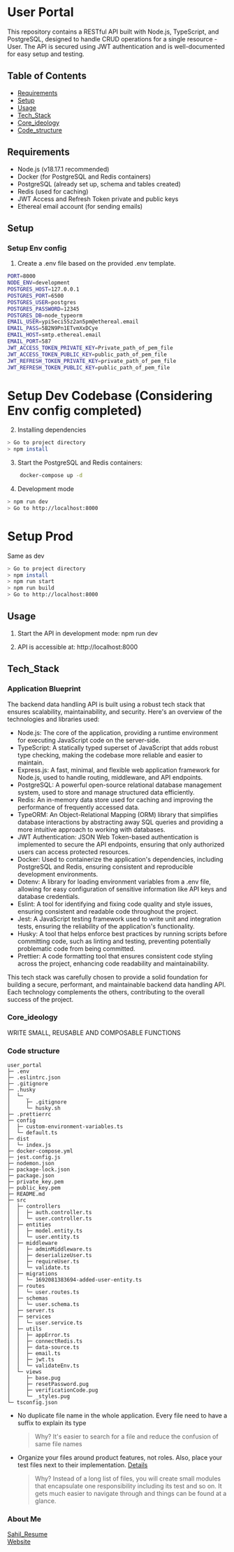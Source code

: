 # User Portal

This repository contains a RESTful API built with Node.js, TypeScript, and PostgreSQL, designed to handle CRUD operations for a single resource - User. The API is secured using JWT authentication and is well-documented for easy setup and testing.

## Table of Contents

- [Requirements](#requirements)
- [Setup](#setup)
- [Usage](#usage)
- [Tech_Stack](#Tech_Stack)
- [Core_ideology](#Core_ideology)
- [Code_structure](#Code_structure)

## Requirements

- Node.js (v18.17.1 recommended)
- Docker (for PostgreSQL and Redis containers)
- PostgreSQL (already set up, schema and tables created)
- Redis (used for caching)
- JWT Access and Refresh Token private and public keys
- Ethereal email account (for sending emails)

## Setup

### Setup Env config

1. Create a .env file based on the provided .env template.

```bash
PORT=8000
NODE_ENV=development
POSTGRES_HOST=127.0.0.1
POSTGRES_PORT=6500
POSTGRES_USER=postgres
POSTGRES_PASSWORD=12345
POSTGRES_DB=node_typeorm
EMAIL_USER=ypi5eci55z2an5pm@ethereal.email
EMAIL_PASS=5B2N9Pn1ETvmXxDCye
EMAIL_HOST=smtp.ethereal.email
EMAIL_PORT=587
JWT_ACCESS_TOKEN_PRIVATE_KEY=Private_path_of_pem_file
JWT_ACCESS_TOKEN_PUBLIC_KEY=public_path_of_pem_file
JWT_REFRESH_TOKEN_PRIVATE_KEY=private_path_of_pem_file
JWT_REFRESH_TOKEN_PUBLIC_KEY=public_path_of_pem_file
```

# Setup Dev Codebase (Considering Env config completed)

2. Installing dependencies

```bash
> Go to project directory
> npm install
```

3. Start the PostgreSQL and Redis containers:

```bash
    docker-compose up -d
```

4. Development mode

```bash
> npm run dev
> Go to http://localhost:8000
```

# Setup Prod

Same as dev

```bash
> Go to project directory
> npm install
> npm run start
> npm run build
> Go to http://localhost:8000
```

## Usage

1. Start the API in development mode:
   npm run dev

2. API is accessible at: http://localhost:8000

## Tech_Stack

### Application Blueprint

The backend data handling API is built using a robust tech stack that ensures scalability, maintainability, and security. Here's an overview of the technologies and libraries used:

- Node.js: The core of the application, providing a runtime environment for executing JavaScript code on the server-side.
- TypeScript: A statically typed superset of JavaScript that adds robust type checking, making the codebase more reliable and easier to maintain.
- Express.js: A fast, minimal, and flexible web application framework for Node.js, used to handle routing, middleware, and API endpoints.
- PostgreSQL: A powerful open-source relational database management system, used to store and manage structured data efficiently.
- Redis: An in-memory data store used for caching and improving the performance of frequently accessed data.
- TypeORM: An Object-Relational Mapping (ORM) library that simplifies database interactions by abstracting away SQL queries and providing a more intuitive approach to working with databases.
- JWT Authentication: JSON Web Token-based authentication is implemented to secure the API endpoints, ensuring that only authorized users can access protected resources.
- Docker: Used to containerize the application's dependencies, including PostgreSQL and Redis, ensuring consistent and reproducible development environments.
- Dotenv: A library for loading environment variables from a .env file, allowing for easy configuration of sensitive information like API keys and database credentials.
- Eslint: A tool for identifying and fixing code quality and style issues, ensuring consistent and readable code throughout the project.
- Jest: A JavaScript testing framework used to write unit and integration tests, ensuring the reliability of the application's functionality.
- Husky: A tool that helps enforce best practices by running scripts before committing code, such as linting and testing, preventing potentially problematic code from being committed.
- Prettier: A code formatting tool that ensures consistent code styling across the project, enhancing code readability and maintainability.

This tech stack was carefully chosen to provide a solid foundation for building a secure, performant, and maintainable backend data handling API. Each technology complements the others, contributing to the overall success of the project.

### Core_ideology

WRITE SMALL, REUSABLE AND COMPOSABLE FUNCTIONS

### Code structure

```
user_portal
├─ .env
├─ .eslintrc.json
├─ .gitignore
├─ .husky
│  └─ _
│     ├─ .gitignore
│     └─ husky.sh
├─ .prettierrc
├─ config
│  ├─ custom-environment-variables.ts
│  └─ default.ts
├─ dist
│  └─ index.js
├─ docker-compose.yml
├─ jest.config.js
├─ nodemon.json
├─ package-lock.json
├─ package.json
├─ private_key.pem
├─ public_key.pem
├─ README.md
├─ src
│  ├─ controllers
│  │  ├─ auth.controller.ts
│  │  └─ user.controller.ts
│  ├─ entities
│  │  ├─ model.entity.ts
│  │  └─ user.entity.ts
│  ├─ middleware
│  │  ├─ adminMiddleware.ts
│  │  ├─ deserializeUser.ts
│  │  ├─ requireUser.ts
│  │  └─ validate.ts
│  ├─ migrations
│  │  └─ 1692081383694-added-user-entity.ts
│  ├─ routes
│  │  └─ user.routes.ts
│  ├─ schemas
│  │  └─ user.schema.ts
│  ├─ server.ts
│  ├─ services
│  │  └─ user.service.ts
│  ├─ utils
│  │  ├─ appError.ts
│  │  ├─ connectRedis.ts
│  │  ├─ data-source.ts
│  │  ├─ email.ts
│  │  ├─ jwt.ts
│  │  └─ validateEnv.ts
│  └─ views
│     ├─ base.pug
│     ├─ resetPassword.pug
│     ├─ verificationCode.pug
│     └─ _styles.pug
└─ tsconfig.json
```

- No duplicate file name in the whole application. Every file need to have a suffix to explain its type

  > Why? It's easier to search for a file and reduce the confusion of same file names

- Organize your files around product features, not roles. Also, place your test files next to their implementation. [Details](#why-feature-oriented-architecture)
  > Why? Instead of a long list of files, you will create small modules that encapsulate one responsibility including its test and so on. It gets much easier to navigate through and things can be found at a glance.

### About Me

[Sahil_Resume](https://drive.google.com/file/d/1o6V1oLOT9RHnDAsb9dxn-w8XGeXAKdtO/view)  
[Website](https://sahil811.github.io/portfolio-v2/)
